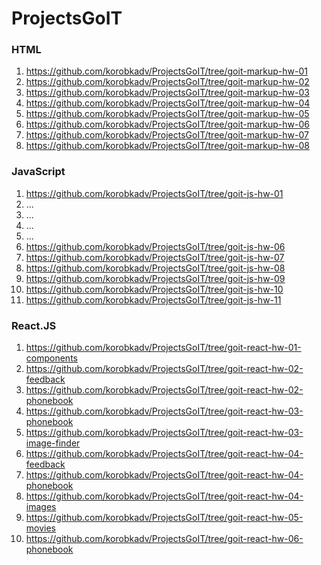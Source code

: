# ProjectsGoIT

### HTML
01. https://github.com/korobkadv/ProjectsGoIT/tree/goit-markup-hw-01
02. https://github.com/korobkadv/ProjectsGoIT/tree/goit-markup-hw-02
03. https://github.com/korobkadv/ProjectsGoIT/tree/goit-markup-hw-03
04. https://github.com/korobkadv/ProjectsGoIT/tree/goit-markup-hw-04
05. https://github.com/korobkadv/ProjectsGoIT/tree/goit-markup-hw-05
06. https://github.com/korobkadv/ProjectsGoIT/tree/goit-markup-hw-06
07. https://github.com/korobkadv/ProjectsGoIT/tree/goit-markup-hw-07
08. https://github.com/korobkadv/ProjectsGoIT/tree/goit-markup-hw-08

### JavaScript
01. https://github.com/korobkadv/ProjectsGoIT/tree/goit-js-hw-01
02. ...
03. ...
04. ...
05. ...
06. https://github.com/korobkadv/ProjectsGoIT/tree/goit-js-hw-06
07. https://github.com/korobkadv/ProjectsGoIT/tree/goit-js-hw-07
08. https://github.com/korobkadv/ProjectsGoIT/tree/goit-js-hw-08
09. https://github.com/korobkadv/ProjectsGoIT/tree/goit-js-hw-09
10. https://github.com/korobkadv/ProjectsGoIT/tree/goit-js-hw-10
11. https://github.com/korobkadv/ProjectsGoIT/tree/goit-js-hw-11
   
### React.JS
01. https://github.com/korobkadv/ProjectsGoIT/tree/goit-react-hw-01-components
02. https://github.com/korobkadv/ProjectsGoIT/tree/goit-react-hw-02-feedback
03. https://github.com/korobkadv/ProjectsGoIT/tree/goit-react-hw-02-phonebook
04. https://github.com/korobkadv/ProjectsGoIT/tree/goit-react-hw-03-phonebook
05. https://github.com/korobkadv/ProjectsGoIT/tree/goit-react-hw-03-image-finder
06. https://github.com/korobkadv/ProjectsGoIT/tree/goit-react-hw-04-feedback
07. https://github.com/korobkadv/ProjectsGoIT/tree/goit-react-hw-04-phonebook
08. https://github.com/korobkadv/ProjectsGoIT/tree/goit-react-hw-04-images
09. https://github.com/korobkadv/ProjectsGoIT/tree/goit-react-hw-05-movies
10. https://github.com/korobkadv/ProjectsGoIT/tree/goit-react-hw-06-phonebook

